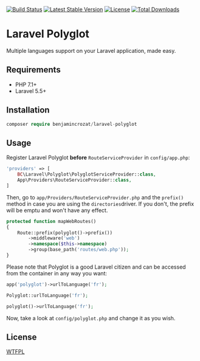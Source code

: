 [![Build Status](https://travis-ci.org/benjamincrozat/laravel-polyglot.svg?branch=master)](https://travis-ci.org/benjamincrozat/laravel-polyglot)
[![Latest Stable Version](https://poser.pugx.org/benjamincrozat/laravel-polyglot/v/stable)](https://packagist.org/packages/benjamincrozat/laravel-polyglot)
[![License](https://poser.pugx.org/benjamincrozat/laravel-polyglot/license)](https://packagist.org/packages/benjamincrozat/laravel-polyglot)
[![Total Downloads](https://poser.pugx.org/benjamincrozat/laravel-polyglot/downloads)](https://packagist.org/packages/benjamincrozat/laravel-polyglot)

# Laravel Polyglot

Multiple languages support on your Laravel application, made easy.

## Requirements

- PHP 7.1+
- Laravel 5.5+

## Installation

```php
composer require benjamincrozat/laravel-polyglot
```

## Usage

Register Laravel Polyglot **before** `RouteServiceProvider` in `config/app.php`:

```php
'providers' => [
    BC\Laravel\Polyglot\PolyglotServiceProvider::class,
    App\Providers\RouteServiceProvider::class,
]
```

Then, go to `app/Providers/RouteServiceProvider.php` and the `prefix()` method in case you are using the `directories`driver. If you don't, the prefix will be emptu and won't have any effect.

```php
protected function mapWebRoutes()
{
    Route::prefix(polyglot()->prefix())
        ->middleware('web')
        ->namespace($this->namespace)
        ->group(base_path('routes/web.php'));
}
```

Please note that Polyglot is a good Laravel citizen and can be accessed from the container in any way you want:

```php
app('polyglot')->urlToLanguage('fr');

Polyglot::urlToLanguage('fr');

polyglot()->urlToLanguage('fr');
```

Now, take a look at `config/polyglot.php` and change it as you wish.

## License

[WTFPL](http://www.wtfpl.net/about/)
